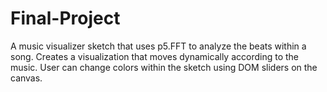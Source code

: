 # Final-Project
A music visualizer sketch that uses p5.FFT to analyze the beats within a song.
Creates a visualization that moves dynamically according to the music.
User can change colors within the sketch using DOM sliders on the canvas.

